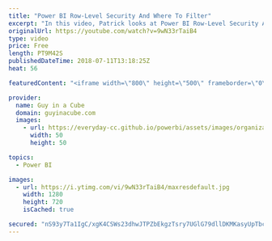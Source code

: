 ```yaml
---
title: "Power BI Row-Level Security And Where To Filter"
excerpt: "In this video, Patrick looks at Power BI Row-Level Security And where to filter. He found that, after applying dynamic security, customers showed up in a slicer when they should not have. Challenge accepted! He walks through Power BI Desktop to show how he fixed his Row-Level Security problem.  LET'S"
originalUrl: https://youtube.com/watch?v=9wN33rTaiB4
type: video
price: Free
length: PT9M42S
publishedDateTime: 2018-07-11T13:18:25Z
heat: 56

featuredContent: "<iframe width=\"800\" height=\"500\" frameborder=\"0\" src=\"https://www.youtube.com/embed/9wN33rTaiB4\" allow=\"accelerometer; autoplay; encrypted-media; gyroscope; picture-in-picture\" allowfullscreen></iframe>"

provider:
  name: Guy in a Cube
  domain: guyinacube.com
  images:
    - url: https://everyday-cc.github.io/powerbi/assets/images/organizations/guyinacube.com-50x50.jpg
      width: 50
      height: 50

topics:
  - Power BI

images:
  - url: https://i.ytimg.com/vi/9wN33rTaiB4/maxresdefault.jpg
    width: 1280
    height: 720
    isCached: true

secured: "nS93y7Ta1IgC/xgK4CSWs23dhwJTPZbEkgzTsry7UGlG79dllDKMKasyUpTbcYSinMqwrQhTfic7HXKmwLOo2m+IDo7ntsL+L2PnMSgiSzmRdTbDp6wfqOHEBgIWTWOP8qpIEQ11EqWL2dwmIApUAzYmk6S/WFhu/1NXRTCZPOAvNtJc7GxS27My1tRjZoGHUUYbdT9epO2rrJQRIdQSpqFmK6zjISGNkjaRtDpWhp5VQt3yOjwBeu0AmRAoVeU8DRNOnvz1+RTXQIwF9ZkeRFJ6+X3G0vrIFXWa6joc9yvVrFtsaHIHGKwNiFDsUMusqC+7kzucZwMoW2ij086amLeyT1EQdSQyGnH9IMncNoCf+8JNGyOWYI6h8IHYPR1M8RnEHG1uz7ZT9dhBx3VW1DH94JvOznF3OfUfk8acjeyp3SSfgklrlh1CNz+Qs2sb;XzFb74hOjan/V4b13HoIow=="
---
```


